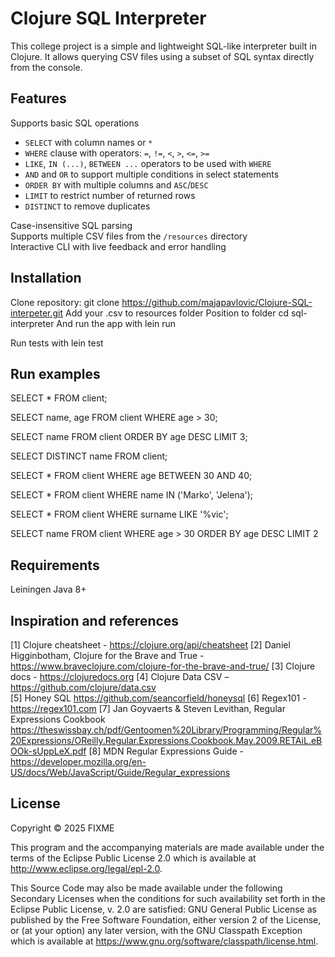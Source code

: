 # Clojure SQL Interpreter

This college project is a simple and lightweight SQL-like interpreter built in Clojure. It allows querying CSV files using a subset of SQL syntax directly from the console.

## Features

Supports basic SQL operations

- `SELECT` with column names or `*`
- `WHERE` clause with operators: `=`, `!=`, `<`, `>`, `<=`, `>=`
- `LIKE`, `IN (...)`, `BETWEEN ...` operators to be used with `WHERE`
- `AND` and `OR` to support multiple conditions in select statements
- `ORDER BY` with multiple columns and `ASC`/`DESC`
- `LIMIT` to restrict number of returned rows
- `DISTINCT` to remove duplicates

Case-insensitive SQL parsing  
Supports multiple CSV files from the `/resources` directory  
Interactive CLI with live feedback and error handling

## Installation

Clone repository: git clone https://github.com/majapavlovic/Clojure-SQL-interpeter.git
Add your .csv to resources folder
Position to folder cd sql-interpreter
And run the app with
lein run

Run tests with
lein test

## Run examples

SELECT \* FROM client;

SELECT name, age FROM client WHERE age > 30;

SELECT name FROM client ORDER BY age DESC LIMIT 3;

SELECT DISTINCT name FROM client;

SELECT \* FROM client WHERE age BETWEEN 30 AND 40;

SELECT \* FROM client WHERE name IN ('Marko', 'Jelena');

SELECT \* FROM client WHERE surname LIKE '%vic';

SELECT name FROM client WHERE age > 30 ORDER BY age DESC LIMIT 2

## Requirements

Leiningen
Java 8+

## Inspiration and references

[1] Clojure cheatsheet - https://clojure.org/api/cheatsheet
[2] Daniel Higginbotham, Clojure for the Brave and True - https://www.braveclojure.com/clojure-for-the-brave-and-true/
[3] Clojure docs - https://clojuredocs.org
[4] Clojure Data CSV – https://github.com/clojure/data.csv  
[5] Honey SQL https://github.com/seancorfield/honeysql
[6] Regex101 - https://regex101.com
[7] Jan Goyvaerts & Steven Levithan, Regular Expressions Cookbook https://theswissbay.ch/pdf/Gentoomen%20Library/Programming/Regular%20Expressions/OReilly.Regular.Expressions.Cookbook.May.2009.RETAiL.eBOOk-sUppLeX.pdf
[8] MDN Regular Expressions Guide - https://developer.mozilla.org/en-US/docs/Web/JavaScript/Guide/Regular_expressions

## License

Copyright © 2025 FIXME

This program and the accompanying materials are made available under the
terms of the Eclipse Public License 2.0 which is available at
http://www.eclipse.org/legal/epl-2.0.

This Source Code may also be made available under the following Secondary
Licenses when the conditions for such availability set forth in the Eclipse
Public License, v. 2.0 are satisfied: GNU General Public License as published by
the Free Software Foundation, either version 2 of the License, or (at your
option) any later version, with the GNU Classpath Exception which is available
at https://www.gnu.org/software/classpath/license.html.
